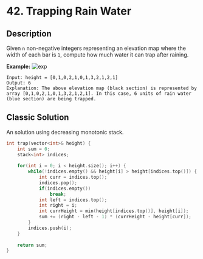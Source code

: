 # 42. Trapping Rain Water

## Description

Given `n` non-negative integers representing an elevation map where the width of each bar is `1`, compute how much water it can trap after raining.

**Example:**
![exp](https://assets.leetcode.com/uploads/2018/10/22/rainwatertrap.png)
```
Input: height = [0,1,0,2,1,0,1,3,2,1,2,1]
Output: 6
Explanation: The above elevation map (black section) is represented by array [0,1,0,2,1,0,1,3,2,1,2,1]. In this case, 6 units of rain water (blue section) are being trapped.
```

## Classic Solution

An solution using decreasing monotonic stack.


```C++
int trap(vector<int>& height) {
    int sum = 0;
    stack<int> indices;
    
    for(int i = 0; i < height.size(); i++) {
        while(!indices.empty() && height[i] > height[indices.top()]) {
            int curr = indices.top();
            indices.pop();
            if(indices.empty())
                break;
            int left = indices.top();
            int right = i;
            int currHeight = min(height[indices.top()], height[i]);
            sum += (right - left - 1) * (currHeight - height[curr]);
        }
        indices.push(i);
    }
    
    return sum;
}
```